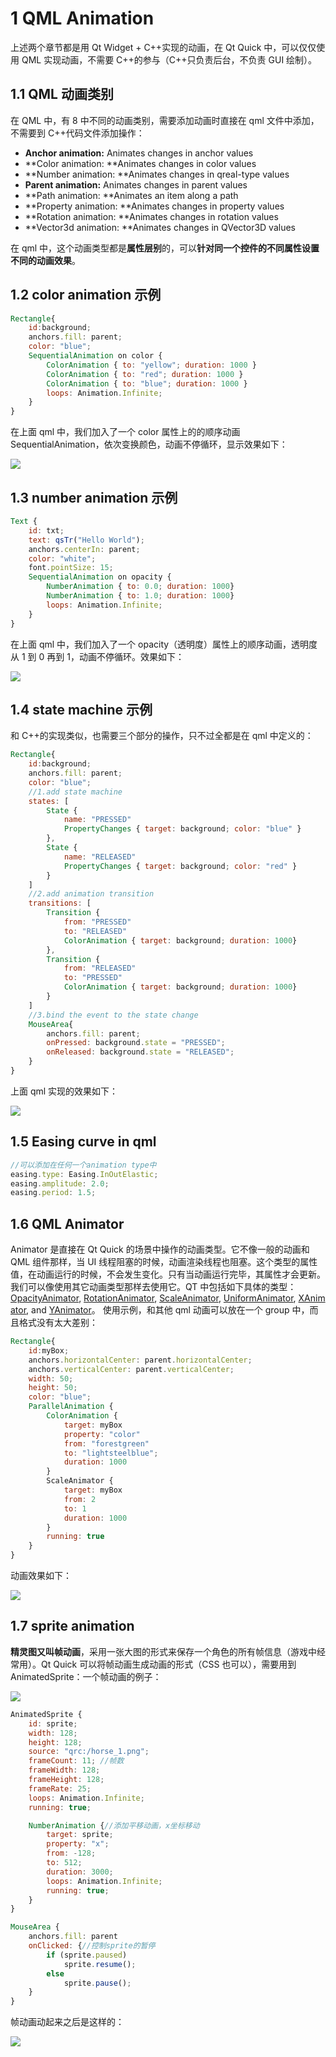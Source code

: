 # 1 QML Animation

上述两个章节都是用 Qt Widget + C++实现的动画，在 Qt Quick 中，可以仅仅使用 QML 实现动画，不需要 C++的参与（C++只负责后台，不负责 GUI 绘制）。

## 1.1 QML 动画类别

在 QML 中，有 8 中不同的动画类别，需要添加动画时直接在 qml 文件中添加，不需要到 C++代码文件添加操作：

- **Anchor animation:** Animates changes in anchor values
- **Color animation: **Animates changes in color values
- **Number animation: **Animates changes in qreal-type values
- **Parent animation:** Animates changes in parent values
- **Path animation: **Animates an item along a path
- **Property animation: **Animates changes in property values
- **Rotation animation: **Animates changes in rotation values
- **Vector3d animation: **Animates changes in QVector3D values

在 qml 中，这个动画类型都是**属性层别**的，可以**针对同一个控件的不同属性设置不同的动画效果**。

## 1.2 color animation 示例

```qml
Rectangle{
    id:background;
    anchors.fill: parent;
    color: "blue";
    SequentialAnimation on color {
        ColorAnimation { to: "yellow"; duration: 1000 }
        ColorAnimation { to: "red"; duration: 1000 }
        ColorAnimation { to: "blue"; duration: 1000 }
        loops: Animation.Infinite;
    }
}
```

在上面 qml 中，我们加入了一个 color 属性上的的顺序动画 SequentialAnimation，依次变换颜色，动画不停循环，显示效果如下：

![](2_QML动画.assets/gif1.gif)

## 1.3 number animation 示例

```qml
Text {
    id: txt;
    text: qsTr("Hello World");
    anchors.centerIn: parent;
    color: "white";
    font.pointSize: 15;
    SequentialAnimation on opacity {
        NumberAnimation { to: 0.0; duration: 1000}
        NumberAnimation { to: 1.0; duration: 1000}
        loops: Animation.Infinite;
    }
}
```

在上面 qml 中，我们加入了一个 opacity（透明度）属性上的顺序动画，透明度从 1 到 0 再到 1，动画不停循环。效果如下：

![](2_QML动画.assets/gif2.gif)

## 1.4 state machine 示例

和 C++的实现类似，也需要三个部分的操作，只不过全都是在 qml 中定义的：

```qml
Rectangle{
    id:background;
    anchors.fill: parent;
    color: "blue";
    //1.add state machine
    states: [
        State {
            name: "PRESSED"
            PropertyChanges { target: background; color: "blue" }
        },
        State {
            name: "RELEASED"
            PropertyChanges { target: background; color: "red" }
        }
    ]
    //2.add animation transition
    transitions: [
        Transition {
            from: "PRESSED"
            to: "RELEASED"
            ColorAnimation { target: background; duration: 1000}
        },
        Transition {
            from: "RELEASED"
            to: "PRESSED"
            ColorAnimation { target: background; duration: 1000}
        }
    ]
    //3.bind the event to the state change
    MouseArea{
        anchors.fill: parent;
        onPressed: background.state = "PRESSED";
        onReleased: background.state = "RELEASED";
    }
}
```

上面 qml 实现的效果如下：

![](2_QML动画.assets/gif3.gif)

## 1.5 Easing curve in qml

```qml
//可以添加在任何一个animation type中
easing.type: Easing.InOutElastic;
easing.amplitude: 2.0;
easing.period: 1.5;
```

## 1.6 QML Animator

Animator 是直接在 Qt Quick 的场景中操作的动画类型。它不像一般的动画和 QML 组件那样，当 UI 线程阻塞的时候，动画渲染线程也阻塞。这个类型的属性值，在动画运行的时候，不会发生变化。只有当动画运行完毕，其属性才会更新。我们可以像使用其它动画类型那样去使用它。QT 中包括如下具体的类型：[OpacityAnimator](https://doc.qt.io/qt-5/qml-qtquick-opacityanimator.html), [RotationAnimator](https://doc.qt.io/qt-5/qml-qtquick-rotationanimator.html), [ScaleAnimator](https://doc.qt.io/qt-5/qml-qtquick-scaleanimator.html), [UniformAnimator](https://doc.qt.io/qt-5/qml-qtquick-uniformanimator.html), [XAnimator](https://doc.qt.io/qt-5/qml-qtquick-xanimator.html), and [YAnimator](https://doc.qt.io/qt-5/qml-qtquick-yanimator.html)。
使用示例，和其他 qml 动画可以放在一个 group 中，而且格式没有太大差别：

```qml
Rectangle{
    id:myBox;
    anchors.horizontalCenter: parent.horizontalCenter;
    anchors.verticalCenter: parent.verticalCenter;
    width: 50;
    height: 50;
    color: "blue";
    ParallelAnimation {
        ColorAnimation {
            target: myBox
            property: "color"
            from: "forestgreen"
            to: "lightsteelblue";
            duration: 1000
        }
        ScaleAnimator {
            target: myBox
            from: 2
            to: 1
            duration: 1000
        }
        running: true
    }
}
```

动画效果如下：

![](2_QML动画.assets/gif4.gif)

## 1.7 sprite animation

**精灵图又叫帧动画**，采用一张大图的形式来保存一个角色的所有帧信息（游戏中经常用）。Qt Quick 可以将帧动画生成动画的形式（CSS 也可以），需要用到 AnimatedSprite：一个帧动画的例子：

![](2_QML动画.assets/gif5.gif)

```qml
AnimatedSprite {
    id: sprite;
    width: 128;
    height: 128;
    source: "qrc:/horse_1.png";
    frameCount: 11; //帧数
    frameWidth: 128;
    frameHeight: 128;
    frameRate: 25;
    loops: Animation.Infinite;
    running: true;

    NumberAnimation {//添加平移动画，x坐标移动
        target: sprite;
        property: "x";
        from: -128;
        to: 512;
        duration: 3000;
        loops: Animation.Infinite;
        running: true;
    }
}

MouseArea {
    anchors.fill: parent
    onClicked: {//控制sprite的暂停
        if (sprite.paused)
            sprite.resume();
        else
            sprite.pause();
    }
}
```

帧动画动起来之后是这样的：

![](2_QML动画.assets/gif6.gif)

